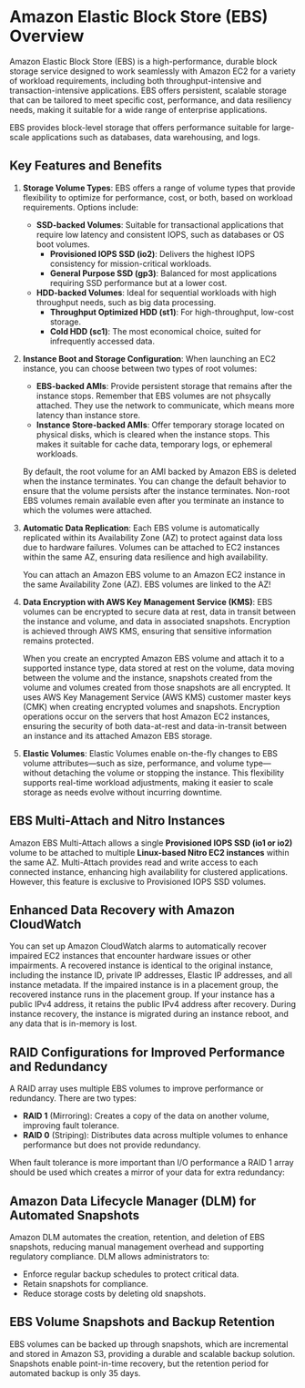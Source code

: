 # Amazon Elastic Block Store (EBS) Overview

Amazon Elastic Block Store (EBS) is a high-performance, durable block storage service designed to work seamlessly with Amazon EC2 for a variety of workload requirements, including both throughput-intensive and transaction-intensive applications. EBS offers persistent, scalable storage that can be tailored to meet specific cost, performance, and data resiliency needs, making it suitable for a wide range of enterprise applications.

EBS provides block-level storage that offers performance suitable for large-scale applications such as databases, data warehousing, and logs.

## Key Features and Benefits

1. **Storage Volume Types**:
    EBS offers a range of volume types that provide flexibility to optimize for performance, cost, or both, based on workload requirements. Options include:
    - **SSD-backed Volumes**: Suitable for transactional applications that require low latency and consistent IOPS, such as databases or OS boot volumes.
        - **Provisioned IOPS SSD (io2)**: Delivers the highest IOPS consistency for mission-critical workloads.
        - **General Purpose SSD (gp3)**: Balanced for most applications requiring SSD performance but at a lower cost.
    - **HDD-backed Volumes**: Ideal for sequential workloads with high throughput needs, such as big data processing.
        - **Throughput Optimized HDD (st1)**: For high-throughput, low-cost storage.
        - **Cold HDD (sc1)**: The most economical choice, suited for infrequently accessed data.

2. **Instance Boot and Storage Configuration**:
    When launching an EC2 instance, you can choose between two types of root volumes:
    - **EBS-backed AMIs**: Provide persistent storage that remains after the instance stops. Remember that EBS volumes are not phsycally attached. They use the network to communicate, which means more latency than instance store.
    - **Instance Store-backed AMIs**: Offer temporary storage located on physical disks, which is cleared when the instance stops. This makes it suitable for cache data, temporary logs, or ephemeral workloads.

    By default, the root volume for an AMI backed by Amazon EBS is deleted when the instance terminates. You can change the default behavior to ensure that the volume persists after the instance terminates. Non-root EBS volumes remain available even after you terminate an instance to which the volumes were attached.
3. **Automatic Data Replication**:
    Each EBS volume is automatically replicated within its Availability Zone (AZ) to protect against data loss due to hardware failures. Volumes can be attached to EC2 instances within the same AZ, ensuring data resilience and high availability.

    You can attach an Amazon EBS volume to an Amazon EC2 instance in the same Availability Zone (AZ). EBS volumes are linked to the AZ!

4. **Data Encryption with AWS Key Management Service (KMS)**:
    EBS volumes can be encrypted to secure data at rest, data in transit between the instance and volume, and data in associated snapshots. Encryption is achieved through AWS KMS, ensuring that sensitive information remains protected.

    When you create an encrypted Amazon EBS volume and attach it to a supported instance type, data stored at rest on the volume, data moving between the volume and the instance, snapshots created from the volume and volumes created from those snapshots are all encrypted. It uses AWS Key Management Service (AWS KMS) customer master keys (CMK) when creating encrypted volumes and snapshots. Encryption operations occur on the servers that host Amazon EC2 instances, ensuring the security of both data-at-rest and data-in-transit between an instance and its attached Amazon EBS storage.

5. **Elastic Volumes**:
    Elastic Volumes enable on-the-fly changes to EBS volume attributes—such as size, performance, and volume type—without detaching the volume or stopping the instance. This flexibility supports real-time workload adjustments, making it easier to scale storage as needs evolve without incurring downtime.

## EBS Multi-Attach and Nitro Instances

Amazon EBS Multi-Attach allows a single **Provisioned IOPS SSD (io1 or io2)** volume to be attached to multiple **Linux-based Nitro EC2 instances** within the same AZ. Multi-Attach provides read and write access to each connected instance, enhancing high availability for clustered applications. However, this feature is exclusive to Provisioned IOPS SSD volumes.

## Enhanced Data Recovery with Amazon CloudWatch

You can set up Amazon CloudWatch alarms to automatically recover impaired EC2 instances that encounter hardware issues or other impairments. A recovered instance is identical to the original instance, including the instance ID, private IP addresses, Elastic IP addresses, and all instance metadata. If the impaired instance is in a placement group, the recovered instance runs in the placement group. If your instance has a public IPv4 address, it retains the public IPv4 address after recovery. During instance recovery, the instance is migrated during an instance reboot, and any data that is in-memory is lost.

## RAID Configurations for Improved Performance and Redundancy

A RAID array uses multiple EBS volumes to improve performance or redundancy. There are two types:

- **RAID 1** (Mirroring): Creates a copy of the data on another volume, improving fault tolerance.
- **RAID 0** (Striping): Distributes data across multiple volumes to enhance performance but does not provide redundancy.

When fault tolerance is more important than I/O performance a RAID 1 array should be used which creates a mirror of your data for extra redundancy:

## Amazon Data Lifecycle Manager (DLM) for Automated Snapshots

Amazon DLM automates the creation, retention, and deletion of EBS snapshots, reducing manual management overhead and supporting regulatory compliance. DLM allows administrators to:

- Enforce regular backup schedules to protect critical data.
- Retain snapshots for compliance.
- Reduce storage costs by deleting old snapshots.

## EBS Volume Snapshots and Backup Retention

EBS volumes can be backed up through snapshots, which are incremental and stored in Amazon S3, providing a durable and scalable backup solution. Snapshots enable point-in-time recovery, but the retention period for automated backup is only 35 days.
